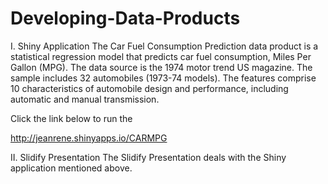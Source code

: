 Developing-Data-Products
========================

I. Shiny Application
The Car Fuel Consumption Prediction data product is a statistical regression model that predicts car fuel consumption, Miles Per Gallon (MPG). The data source is the 1974 motor trend US magazine. The sample includes 32 automobiles (1973-74 models). The features comprise 10 characteristics of automobile design and performance, including automatic and manual transmission.

Click the link below to run the 

http://jeanrene.shinyapps.io/CARMPG

II. Slidify Presentation
The Slidify Presentation deals with the Shiny application mentioned above.
